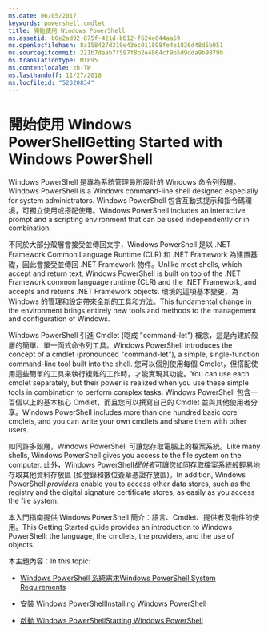 ```yaml
---
ms.date: 06/05/2017
keywords: powershell,cmdlet
title: 開始使用 Windows PowerShell
ms.assetid: b0e2ad92-875f-421d-b612-f624e644aa69
ms.openlocfilehash: 8a158427d319e43ec011898fe4e1826d48d5b951
ms.sourcegitcommit: 221b7daab7f597f8b2e4864cf9b5d9dda9b9879b
ms.translationtype: MTE95
ms.contentlocale: zh-TW
ms.lasthandoff: 11/27/2018
ms.locfileid: "52320834"
---
```

# <a name="getting-started-with-windows-powershell"></a><span data-ttu-id="c77e1-103">開始使用 Windows PowerShell</span><span class="sxs-lookup"><span data-stu-id="c77e1-103">Getting Started with Windows PowerShell</span></span>
<span data-ttu-id="c77e1-104">Windows PowerShell 是專為系統管理員所設計的 Windows 命令列殼層。</span><span class="sxs-lookup"><span data-stu-id="c77e1-104">Windows PowerShell is a Windows command-line shell designed especially for system administrators.</span></span> <span data-ttu-id="c77e1-105">Windows PowerShell 包含互動式提示和指令碼環境，可獨立使用或搭配使用。</span><span class="sxs-lookup"><span data-stu-id="c77e1-105">Windows PowerShell includes an interactive prompt and a scripting environment that can be used independently or in combination.</span></span>

<span data-ttu-id="c77e1-106">不同於大部分殼層會接受並傳回文字，Windows PowerShell 是以 .NET Framework Common Language Runtime (CLR) 和 .NET Framework 為建置基礎，因此會接受並傳回 .NET Framework 物件。</span><span class="sxs-lookup"><span data-stu-id="c77e1-106">Unlike most shells, which accept and return text, Windows PowerShell is built on top of the .NET Framework common language runtime (CLR) and the .NET Framework, and accepts and returns .NET Framework objects.</span></span> <span data-ttu-id="c77e1-107">環境的這項基本變更，為 Windows 的管理和設定帶來全新的工具和方法。</span><span class="sxs-lookup"><span data-stu-id="c77e1-107">This fundamental change in the environment brings entirely new tools and methods to the management and configuration of Windows.</span></span>

<span data-ttu-id="c77e1-108">Windows PowerShell 引進 Cmdlet (唸成 "command-let") 概念，這是內建於殼層的簡單、單一函式命令列工具。</span><span class="sxs-lookup"><span data-stu-id="c77e1-108">Windows PowerShell introduces the concept of a cmdlet (pronounced "command-let"), a simple, single-function command-line tool built into the shell.</span></span> <span data-ttu-id="c77e1-109">您可以個別使用每個 Cmdlet，但搭配使用這些簡單的工具來執行複雜的工作時，才能實現其功能。</span><span class="sxs-lookup"><span data-stu-id="c77e1-109">You can use each cmdlet separately, but their power is realized when you use these simple tools in combination to perform complex tasks.</span></span> <span data-ttu-id="c77e1-110">Windows PowerShell 包含一百個以上的基本核心 Cmdlet，而且您可以撰寫自己的 Cmdlet 並與其他使用者分享。</span><span class="sxs-lookup"><span data-stu-id="c77e1-110">Windows PowerShell includes more than one hundred basic core cmdlets, and you can write your own cmdlets and share them with other users.</span></span>

<span data-ttu-id="c77e1-111">如同許多殼層，Windows PowerShell 可讓您存取電腦上的檔案系統。</span><span class="sxs-lookup"><span data-stu-id="c77e1-111">Like many shells, Windows PowerShell gives you access to the file system on the computer.</span></span> <span data-ttu-id="c77e1-112">此外，Windows PowerShell*提供者*可讓您如同存取檔案系統般輕易地存取其他資料存放區 (如登錄和數位簽章憑證存放區)。</span><span class="sxs-lookup"><span data-stu-id="c77e1-112">In addition, Windows PowerShell *providers* enable you to access other data stores, such as the registry and the digital signature certificate stores, as easily as you access the file system.</span></span>

<span data-ttu-id="c77e1-113">本入門指南提供 Windows PowerShell 簡介︰語言、Cmdlet、提供者及物件的使用。</span><span class="sxs-lookup"><span data-stu-id="c77e1-113">This Getting Started guide provides an introduction to Windows PowerShell: the language, the cmdlets, the providers, and the use of objects.</span></span>

<span data-ttu-id="c77e1-114">本主題內容：</span><span class="sxs-lookup"><span data-stu-id="c77e1-114">In this topic:</span></span>

- [<span data-ttu-id="c77e1-115">Windows PowerShell 系統需求</span><span class="sxs-lookup"><span data-stu-id="c77e1-115">Windows PowerShell System Requirements</span></span>](../setup/Windows-PowerShell-System-Requirements.md)

- [<span data-ttu-id="c77e1-116">安裝 Windows PowerShell</span><span class="sxs-lookup"><span data-stu-id="c77e1-116">Installing Windows PowerShell</span></span>](../setup/Installing-Windows-PowerShell.md)

- [<span data-ttu-id="c77e1-117">啟動 Windows PowerShell</span><span class="sxs-lookup"><span data-stu-id="c77e1-117">Starting Windows PowerShell</span></span>](../setup/Starting-Windows-PowerShell.md)
